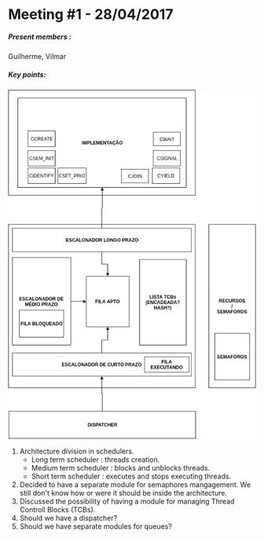 # Meeting #1 - 28/04/2017

##### Present members :
Guilherme, Vilmar

##### Key points:
![architecture](./architecture1.png)
1. Architecture division in schedulers.
    * Long term scheduler : threads creation.
    * Medium term scheduler : blocks and unblocks threads.
    * Short term scheduler : executes and stops executing threads.
2. Decided to have a separate module for semaphores mangagement. We still don't know how or were it should be inside the architecture.
3. Discussed the possibility of having a module for managing Thread Controll Blocks (TCBs).
4. Should we have a dispatcher?
5. Should we have separate modules for queues?

